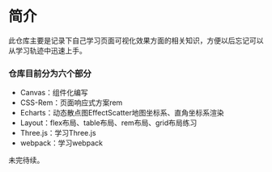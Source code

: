 # 简介

此仓库主要是记录下自己学习页面可视化效果方面的相关知识，方便以后忘记可以从学习轨迹中迅速上手。


### 仓库目前分为六个部分
- Canvas：组件化编写
- CSS-Rem：页面响应式方案rem
- Echarts：动态散点图EffectScatter地图坐标系、直角坐标系渲染
- Layout：flex布局、table布局、rem布局、grid布局练习
- Three.js：学习Three.js
- webpack：学习webpack

未完待续。